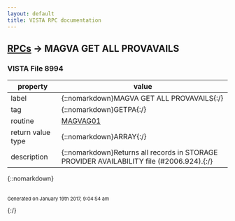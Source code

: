 ```yaml
---
layout: default
title: VISTA RPC documentation
---
```




## [RPCs](TableOfContent.md) &#8594; MAGVA GET ALL PROVAVAILS 



### VISTA File 8994 


 property | value 
--- | --- 
 label | {::nomarkdown}MAGVA GET ALL PROVAVAILS{:/}
 tag | {::nomarkdown}GETPA{:/}
 routine | [MAGVAG01](http://code.osehra.org/dox/Routine_MAGVAG01_source.html)
 return value type | {::nomarkdown}ARRAY{:/}
 description | {::nomarkdown}Returns all records in STORAGE PROVIDER AVAILABILITY file (#2006.924).{:/}

{::nomarkdown} <br/><br/><p style="font-size: 11px">Generated on January 19th 2017, 9:04:54 am</p>{:/}